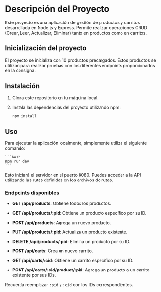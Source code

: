 # Descripción del Proyecto

Este proyecto es una aplicación de gestión de productos y carritos desarrollada en Node.js y Express. Permite realizar operaciones CRUD (Crear, Leer, Actualizar, Eliminar) tanto en productos como en carritos.

## Inicialización del proyecto

El proyecto se inicializa con 10 productos precargados. Estos productos se utilizan para realizar pruebas con los diferentes endpoints proporcionados en la consigna.

## Instalación

1. Clona este repositorio en tu máquina local.
2. Instala las dependencias del proyecto utilizando npm:

   ```bash
   npm install
   ```
## Uso
Para ejecutar la aplicación localmente, simplemente utiliza el siguiente comando:

    ```bash
    npm run dev
    ```
Esto iniciará el servidor en el puerto 8080. Puedes acceder a la API utilizando las rutas definidas en los archivos de rutas.

### Endpoints disponibles

- **GET /api/products**: Obtiene todos los productos.
- **GET /api/products/:pid**: Obtiene un producto específico por su ID.
- **POST /api/products**: Agrega un nuevo producto.
- **PUT /api/products/:pid**: Actualiza un producto existente.
- **DELETE /api/products/:pid**: Elimina un producto por su ID.

- **POST /api/carts**: Crea un nuevo carrito.
- **GET /api/carts/:cid**: Obtiene un carrito específico por su ID.
- **POST /api/carts/:cid/product/:pid**: Agrega un producto a un carrito existente por sus IDs.

Recuerda reemplazar `:pid` y `:cid` con los IDs correspondientes.
